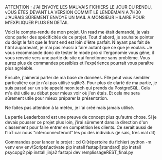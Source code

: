 ATTENTION : J'AI ENVOYE LES MAUVAIS FICHIERS LE JOUR DU RENDU, vOUS ÊTES DEVANT LA VERSION COMMIT LE LENDEMAIN A 7H30
J'AURAIS SÛREMENT ENVOYE UN MAIL A MONSIEUR HILAIRE POUR M'EXPLIQUER PLUS EN DETAIL

Voici le compte-rendu de mon projet. Un read me était demandé, je vais donc parler des spécificités de ce projet.
Tout d'abord, je souhaite pointer du doigt le fait que le front end est loin d'être parfait.
N'ayant pas fait de html auparavant, je n'ai pas réussi à faire autant que ce que je voulais.
Je vous recommande donc de tester le mode pro si l'ergonomie vous gêne, il vous renvoie vers une partie du site qui fonctionne sans problème.
Vous aurez plus de commandes possibles et l'expérience pourrait vous paraître plus agréable.

Ensuite, j'aimerai parler de ma base de données.
Elle peut vous sembler particulière car je n'ai pas utilisé sqlite3.
Pour plus de clarté de ma partie, je suis passé sur un site appelé neon.tech qui prends du PostgreSQL.
Cela m'a été utile au début pour mieux voir où j'en étais.
Et cela me sera sûrement utile pour mieux préparer la présentation.

Ne faites pas attention à la météo, je l'ai créé mais jamais utilisé.

La partie Leaderboard est une preuve de concept plus qu'autre chose.
Si je devais pousser ce projet plus loin, j'irai sûrement dans la direction d'un classement pour faire entrer en compétition les clients.
Ce serait aussi de l'IoT car nous "interconnecteront" les pc des individus (je sais, très mal dit)

Commandes pour lancer le projet :
cd C:\(répertoire du fichier)
python -m venv env
env\Scripts\activate
pip install fastapi[standard]
pip install psycopg2
pip install jinja2
fastapi dev remplissageREST_final.py
